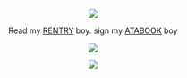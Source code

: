   <p align="center"> <img src="https://i.postimg.cc/NfzQL4FP/leafy_down.png"> </p>
  
<p align="center"> Read my <a href="https://rentry.org/exentaser">RENTRY</a> boy. sign my <a href="https://atabook.](https://aoiveae.atabook.org">ATABOOK</a> boy </p>

  <p align="center"> <img src="https://i.postimg.cc/vZxbnV68/leafy-up.png"> </p>

<p align="center"> <img src="https://i.postimg.cc/WbZZgxSL/wlc.png">   </p>

